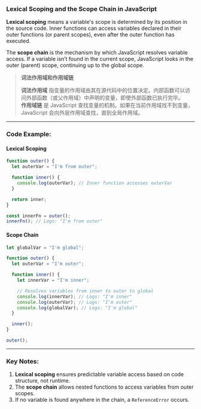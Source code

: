 ### Lexical Scoping and the Scope Chain in JavaScript

<audio src="C:\Users\10691\Downloads\Lexical scoping.mp3"></audio>

**Lexical scoping** means a variable's scope is determined by its position in the source code. Inner functions can access variables declared in their outer functions (or parent scopes), even after the outer function has executed.

The **scope chain** is the mechanism by which JavaScript resolves variable access. If a variable isn’t found in the current scope, JavaScript looks in the outer (parent) scope, continuing up to the global scope.

> **词法作用域和作用域链**  
>
> <audio src="C:\Users\10691\Downloads\词法作用域 指变量的作用域由其.mp3"></audio>
>
> **词法作用域** 指变量的作用域由其在源代码中的位置决定。内部函数可以访问外部函数（或父作用域）中声明的变量，即使外部函数已执行完毕。  
> **作用域链** 是 JavaScript 查找变量的机制。如果在当前作用域找不到变量，JavaScript 会向外层作用域查找，直到全局作用域。

---

### Code Example:

<audio src="C:\Users\10691\Downloads\这段代码展示了JavaScri (6).mp3"></audio>

#### **Lexical Scoping**
```javascript
function outer() {
  let outerVar = "I'm from outer";

  function inner() {
    console.log(outerVar); // Inner function accesses outerVar
  }

  return inner;
}

const innerFn = outer();
innerFn(); // Logs: "I'm from outer"
```

#### **Scope Chain**
```javascript
let globalVar = "I'm global";

function outer() {
  let outerVar = "I'm outer";

  function inner() {
    let innerVar = "I'm inner";

    // Resolves variables from inner to outer to global
    console.log(innerVar); // Logs: "I'm inner"
    console.log(outerVar); // Logs: "I'm outer"
    console.log(globalVar); // Logs: "I'm global"
  }

  inner();
}

outer();
```

---

### Key Notes:

<audio src="C:\Users\10691\Downloads\1. __Lexical sc.mp3"></audio>

1. **Lexical scoping** ensures predictable variable access based on code structure, not runtime.  
2. The **scope chain** allows nested functions to access variables from outer scopes.  
3. If no variable is found anywhere in the chain, a `ReferenceError` occurs.